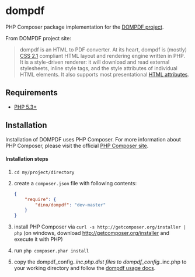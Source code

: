 dompdf
======

PHP Composer package implementation for the [DOMPDF project](http://code.google.com/p/dompdf/).

From DOMPDF project site:

> dompdf is an HTML to PDF converter. At its heart, dompdf is (mostly) [CSS 2.1](http://www.w3.org/TR/CSS2/) compliant HTML layout and rendering engine written in PHP. It is a style-driven renderer: it will download and read external stylesheets, inline style tags, and the style attributes of individual HTML elements. It also supports most presentational [HTML attributes](http://www.w3.org/TR/html4/index/attributes.html).

## Requirements
  - [PHP 5.3+](http://php.net/)

## Installation
Installation of DOMPDF uses PHP Composer. For more information about PHP Composer, please visit the official [PHP Composer site](http://getcomposer.org/).

#### Installation steps

  1. `cd my/project/directory`
  2. create a `composer.json` file with following contents:

     ```json
     {
         "require": {
             "dino/dompdf": "dev-master"
         }
     }
     ```
  3. install PHP Composer via `curl -s http://getcomposer.org/installer | php` (on windows, download
     http://getcomposer.org/installer and execute it with PHP)
  4. run `php composer.phar install`

  5. copy the dompdf_config.*.inc.php.dist files to dompdf_config.*.inc.php to your working directory and follow the [dompdf usage docs](http://code.google.com/p/dompdf/wiki/Usage).